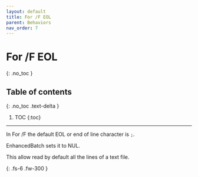```yaml
---
layout: default
title: For /F EOL
parent: Behaviors
nav_order: 7
---
```


# For /F EOL
{: .no_toc }

## Table of contents
{: .no_toc .text-delta }

1. TOC
{:toc}

---

In For /F the default EOL or end of line character is `;`.

EnhancedBatch sets it to NUL.

This allow read by default all the lines of a text file.

{: .fs-6 .fw-300 }
